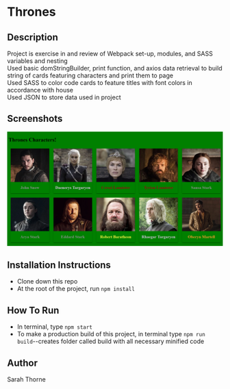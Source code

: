 # Thrones  
## Description  
Project is exercise in and review of Webpack set-up, modules, and SASS variables and nesting  
Used basic domStringBuilder, print function, and axios data retrieval to build string of cards featuring characters and print them to page  
Used SASS to color code cards to feature titles with font colors in accordance with house  
Used JSON to store data used in project  
## Screenshots  
![Screenshot of page showing title and rows of five cards each with characters' names and pictures](https://raw.githubusercontent.com/sarahjulesthorne/thrones/master/src/assets/images/final-screenshot.png "Screenshot of page showing title and rows of five cards each with characters' names and pictures")  
## Installation Instructions  
* Clone down this repo  
* At the root of the project, run `npm install`  
## How To Run  
* In terminal, type `npm start`  
* To make a production build of this project, in terminal type `npm run build`--creates folder called build with all necessary minified code  
## Author  
Sarah Thorne  
